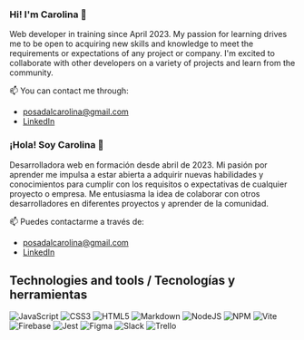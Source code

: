 ### Hi! I'm Carolina 👋
Web developer in training since April 2023. My passion for learning drives me to be open to acquiring new skills and knowledge to meet the requirements or expectations of any project or company. I'm excited to collaborate with other developers on a variety of projects and learn from the community.

📫 You can contact me through:
- posadalcarolina@gmail.com
- [LinkedIn](https://www.linkedin.com/in/carolina-posada-lopez/)

### ¡Hola! Soy Carolina 👋
Desarrolladora web en formación desde abril de 2023. Mi pasión por aprender me impulsa a estar abierta a adquirir nuevas habilidades y conocimientos para cumplir con los requisitos o expectativas de cualquier proyecto o empresa. Me entusiasma la idea de colaborar con otros desarrolladores en diferentes proyectos y aprender de la comunidad.

📫 Puedes contactarme a través de:
- posadalcarolina@gmail.com
- [LinkedIn](https://www.linkedin.com/in/carolina-posada-lopez/)

## Technologies and tools / Tecnologías y herramientas
![JavaScript](https://img.shields.io/badge/javascript-%23323330.svg?style=for-the-badge&logo=javascript&logoColor=%23F7DF1E)
![CSS3](https://img.shields.io/badge/css3-%231572B6.svg?style=for-the-badge&logo=css3&logoColor=white)
![HTML5](https://img.shields.io/badge/html5-%23E34F26.svg?style=for-the-badge&logo=html5&logoColor=white)
![Markdown](https://img.shields.io/badge/markdown-%23000000.svg?style=for-the-badge&logo=markdown&logoColor=white)
![NodeJS](https://img.shields.io/badge/node.js-6DA55F?style=for-the-badge&logo=node.js&logoColor=white)
![NPM](https://img.shields.io/badge/NPM-%23CB3837.svg?style=for-the-badge&logo=npm&logoColor=white)
![Vite](https://img.shields.io/badge/vite-%23646CFF.svg?style=for-the-badge&logo=vite&logoColor=white)
![Firebase](https://img.shields.io/badge/Firebase-039BE5?style=for-the-badge&logo=Firebase&logoColor=white)
![Jest](https://img.shields.io/badge/-jest-%23C21325?style=for-the-badge&logo=jest&logoColor=white)
![Figma](https://img.shields.io/badge/figma-%23F24E1E.svg?style=for-the-badge&logo=figma&logoColor=white)
![Slack](https://img.shields.io/badge/Slack-4A154B?style=for-the-badge&logo=slack&logoColor=white)
![Trello](https://img.shields.io/badge/Trello-%23026AA7.svg?style=for-the-badge&logo=Trello&logoColor=white)





